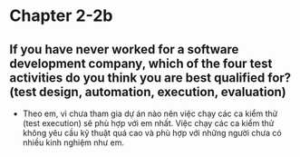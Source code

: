 # Chapter 2-2b

## If you have **never** worked for a software development company, which of the four test activities do you think you are best qualified for? (test design, automation, execution, evaluation)

- Theo em, vì chưa tham gia dự án nào nên việc chạy các ca kiểm thử (test execution) sẽ phù hợp với em nhất. Việc chạy các ca kiểm thử không yêu cầu kỹ thuật quá cao và phù hợp với những người chưa có nhiều kinh nghiệm như em.

